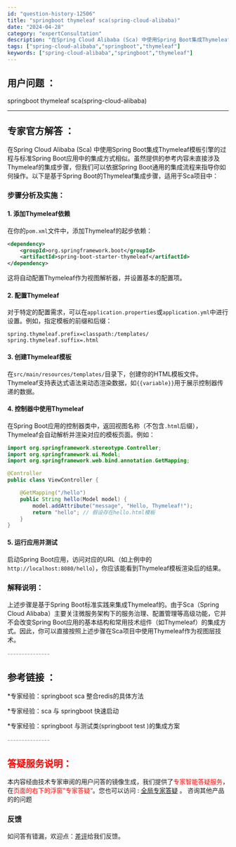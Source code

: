 ```yaml
---
id: "question-history-12506"
title: "springboot thymeleaf sca(spring-cloud-alibaba)"
date: "2024-04-28"
category: "expertConsultation"
description: "在Spring Cloud Alibaba (Sca) 中使用Spring Boot集成Thymeleaf模板引擎的过程与标准Spring Boot应用中的集成方式相似。虽然提供的参考内容未直接涉及Thymeleaf的集成步骤，但我们可以依据Spring Boot通用的集成流程来指导你如何操作。以下"
tags: ["spring-cloud-alibaba","springboot","thymeleaf"]
keywords: ["spring-cloud-alibaba","springboot","thymeleaf"]
---
```


## 用户问题 ： 
 springboot thymeleaf sca(spring-cloud-alibaba) 

---------------
## 专家官方解答 ：

在Spring Cloud Alibaba (Sca) 中使用Spring Boot集成Thymeleaf模板引擎的过程与标准Spring Boot应用中的集成方式相似。虽然提供的参考内容未直接涉及Thymeleaf的集成步骤，但我们可以依据Spring Boot通用的集成流程来指导你如何操作。以下是基于Spring Boot的Thymeleaf集成步骤，适用于Sca项目中：

### 步骤分析及实施：

#### 1. 添加Thymeleaf依赖
在你的`pom.xml`文件中，添加Thymeleaf的起步依赖：

```xml
<dependency>
    <groupId>org.springframework.boot</groupId>
    <artifactId>spring-boot-starter-thymeleaf</artifactId>
</dependency>
```

这将自动配置Thymeleaf作为视图解析器，并设置基本的配置项。

#### 2. 配置Thymeleaf
对于特定的配置需求，可以在`application.properties`或`application.yml`中进行设置。例如，指定模板的前缀和后缀：

```properties
spring.thymeleaf.prefix=classpath:/templates/
spring.thymeleaf.suffix=.html
```

#### 3. 创建Thymeleaf模板
在`src/main/resources/templates/`目录下，创建你的HTML模板文件。Thymeleaf支持表达式语法来动态渲染数据，如`{{variable}}`用于展示控制器传递的数据。

#### 4. 控制器中使用Thymeleaf
在Spring Boot应用的控制器类中，返回视图名称（不包含`.html`后缀），Thymeleaf会自动解析并渲染对应的模板页面。例如：

```java
import org.springframework.stereotype.Controller;
import org.springframework.ui.Model;
import org.springframework.web.bind.annotation.GetMapping;

@Controller
public class ViewController {

    @GetMapping("/hello")
    public String hello(Model model) {
        model.addAttribute("message", "Hello, Thymeleaf!");
        return "hello"; // 假设存在hello.html模板
    }
}
```

#### 5. 运行应用并测试
启动Spring Boot应用，访问对应的URL（如上例中的`http://localhost:8080/hello`），你应该能看到Thymeleaf模板渲染后的结果。

### 解释说明：
上述步骤是基于Spring Boot标准实践来集成Thymeleaf的。由于Sca（Spring Cloud Alibaba）主要关注微服务架构下的服务治理、配置管理等高级功能，它并不会改变Spring Boot应用的基本结构和常用技术组件（如Thymeleaf）的集成方式。因此，你可以直接按照上述步骤在Sca项目中使用Thymeleaf作为视图层技术。


<font color="#949494">---------------</font> 


## 参考链接 ：

*专家经验：springboot sca 整合redis的具体方法 
 
 *专家经验：sca 与 springboot 快速启动 
 
 *专家经验：springboot 与测试类(springboot test )的集成方案 


 <font color="#949494">---------------</font> 
 


## <font color="#FF0000">答疑服务说明：</font> 

本内容经由技术专家审阅的用户问答的镜像生成，我们提供了<font color="#FF0000">专家智能答疑服务</font>，在<font color="#FF0000">页面的右下的浮窗”专家答疑“</font>。您也可以访问 : [全局专家答疑](https://opensource.alibaba.com/chatBot) 。 咨询其他产品的的问题

### 反馈
如问答有错漏，欢迎点：[差评](https://ai.nacos.io/user/feedbackByEnhancerGradePOJOID?enhancerGradePOJOId=12599)给我们反馈。

